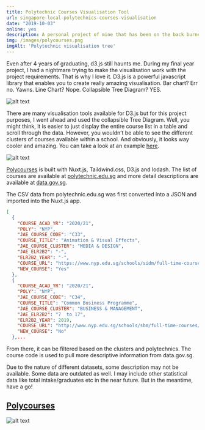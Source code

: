 ```yaml
---
title: Polytechnic Courses Visualisation Tool
url: singapore-local-polytechnics-courses-visualisation
date: "2019-10-03"
online: yes
description: A personal project of mine that has been on the back burner for a while. Finally I got it completed (Sort of). This is a cool visualisation tool that consolidates all diploma courses available at our 5 local Singapore polytechnics. Data sources from data.gov.sg and polytechnic.edu.sg.
img: /images/polycourses.png
imgAlt: 'Polytechnic visualisation tree'
---
```



Even after 4 years of graduating, d3.js still haunts me. During my final year project, I had a nightmare trying to make the visualisation work with the project requirements. That is why I love it. D3.js is a powerful javascript library that enables you to create really amazing visualisation. Bar chart? Err no. Yawns. Line Chart? Nope. Collapsible Tree Diagram? YES.

![alt text](/images/d3.jpg 'D3.js D3.js')

There are many visualisation tools available for D3.js but for this project purposes, I went ahead and used the collapsible Tree Diagram. Well, you might think, it is easier to just display the entire course list in a table and scroll through the data. However, you wouldn’t be able to see the different clusters of courses available within a school. And obviously, it looks way cooler and amazing. You can take a look at an example [here](http://bl.ocks.org/robschmuecker/7880033).

![alt text](/images/d3-tree.jpg 'D3 Collapsible Tree D3 Collapsible Tree')

[Polycourses](https://polycourses.issyah.com) is built with Nuxt.js, Taildwind.css, D3.js and lodash. The list of courses are available at [polytechnic.edu.sg](https://polytechnic.edu.sg) and more detail descriptions are available at [data.gov.sg](https://data.gov.sg).

The CSV data from polytechnic.edu.sg was first converted into a JSON and imported into the Nuxt.js app.

```json
[
  {
    "COURSE_ACAD_YR": "2020/21",
    "POLY": "NYP",
    "JAE_COURSE_CODE": "C33",
    "COURSE_TITLE": "Animation & Visual Effects",
    "JAE_COURSE_CLUSTER": "MEDIA & DESIGN",
    "JAE_ELR2B2": "-",
    "ELR2B2_YEAR": "-",
    "COURSE_URL": "https://www.nyp.edu.sg/schools/sidm/full-time-courses/animation_and_visual_effects.html",
    "NEW_COURSE": "Yes"
  },
  {
    "COURSE_ACAD_YR": "2020/21",
    "POLY": "NYP",
    "JAE_COURSE_CODE": "C34",
    "COURSE_TITLE": "Common Business Programme",
    "JAE_COURSE_CLUSTER": "BUSINESS & MANAGEMENT",
    "JAE_ELR2B2": "7  to 17",
    "ELR2B2_YEAR": 2019,
    "COURSE_URL": "http://www.nyp.edu.sg/schools/sbm/full-time-courses/common-business-programme.html",
    "NEW_COURSE": "No"
  },...

```

From there, it can be filtered based on the clusters and polytechnics. The course code is used to pull more descriptive information from data.gov.sg.

Due to the nature of different datasets, some description may not be available. Some data are outdated as well. I may include other statistical data like total intake/graduates etc in the near future. But in the meantime, have a go!

## [Polycourses](https://polycourses.issyah.com)

![alt text](/images/polycourses-app.jpg "Polycourses Polycourses App")
